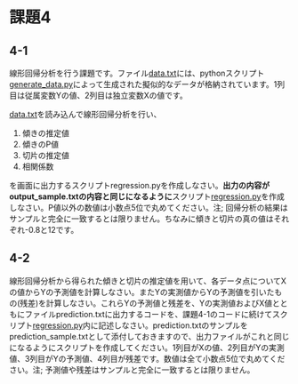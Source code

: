 # 課題4

## 4-1

線形回帰分析を行う課題です。ファイル[data.txt](./data.txt)には、pythonスクリプト[generate_data.py](./generate_data.py)によって生成された擬似的なデータが格納されています。1列目は従属変数Yの値、2列目は独立変数Xの値です。

[data.txt](./data.txt)を読み込んで線形回帰分析を行い、

1. 傾きの推定値
2. 傾きのP値
3. 切片の推定値
4. 相関係数

を画面に出力するスクリプトregression.pyを作成しなさい。**出力の内容がoutput_sample.txtの内容と同じになるように**スクリプト[regression.py](./regression.py)を作成しなさい。P値以外の数値は小数点5位で丸めてください。注; 回帰分析の結果はサンプルと完全に一致するとは限りません。ちなみに傾きと切片の真の値はそれぞれ-0.8と12です。

## 4-2

線形回帰分析から得られた傾きと切片の推定値を用いて、各データ点についてXの値からYの予測値を計算しなさい。またYの実測値からYの予測値を引いたもの(残差)を計算しなさい。これらYの予測値と残差を、Yの実測値およびX値とともにファイルprediction.txtに出力するコードを、課題4-1のコードに続けてスクリプト[regression.py](./regression.py)内に記述しなさい。prediction.txtのサンプルをprediction_sample.txtとして添付しておきますので、出力ファイルがこれと同じになるようにスクリプトを作成してください。1列目がXの値、2列目がYの実測値、3列目がYの予測値、4列目が残差です。数値は全て小数点5位で丸めてください。注; 予測値や残差はサンプルと完全に一致するとは限りません。
